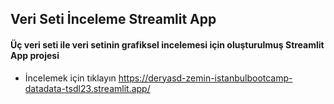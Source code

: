 ## Veri Seti İnceleme Streamlit App
#### Üç veri seti ile  veri setinin grafiksel incelemesi için oluşturulmuş **Streamlit App** projesi
- İncelemek için tıklayın
<https://deryasd-zemin-istanbulbootcamp-datadata-tsdl23.streamlit.app/>